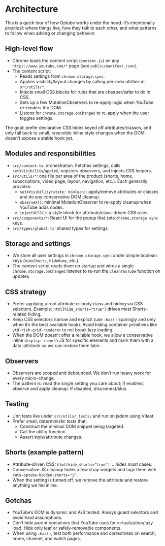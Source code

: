 # Architecture

This is a quick tour of how Optube works under the hood. It’s intentionally practical: where things live, how they talk to each other, and what patterns to follow when adding or changing behavior.

## High-level flow

- Chrome loads the content script (`content.js`) on any `https://www.youtube.com/*` page (see `public/manifest.json`).
- The content script:
  - Reads settings from `chrome.storage.sync`.
  - Applies visibility/layout changes by calling per-area utilities in `src/utils/*`.
  - Injects small CSS blocks for rules that are cheaper/safer to do in CSS.
  - Sets up a few MutationObservers to re-apply logic when YouTube re-renders the DOM.
  - Listens for `chrome.storage.onChanged` to re-apply when the user toggles settings.

The goal: prefer declarative CSS hides keyed off attributes/classes, and only fall back to small, reversible inline style changes when the DOM doesn’t expose a stable hook yet.

## Modules and responsibilities

- `src/content.ts`: orchestration. Fetches settings, calls `setXVisibility`/`applyX`, registers observers, and injects CSS helpers.
- `src/utils/*`: one file per area of the product (shorts, home, subscriptions, video page, layout, navigation, etc.). Each generally provides:
  - `setXVisibility(state: boolean)`: apply/remove attributes or classes and do any conservative DOM cleanup.
  - `observeX()`: minimal MutationObserver to re-apply cleanup when YouTube adds nodes.
  - `injectXCSS()`: a style block for attribute/class-driven CSS rules.
- `src/components/*`: React UI for the popup that sets `chrome.storage.sync` keys.
- `src/types/global.ts`: shared types for settings.

## Storage and settings

- We store all user settings in `chrome.storage.sync` under simple boolean keys (`hideShorts`, `hideHome`, etc.).
- The content script reads them on startup and wires a single `chrome.storage.onChanged` listener to re-run the `cleanYouTube` function on updates.

## CSS strategy

- Prefer applying a root attribute or body class and hiding via CSS selectors. Example: `html[hide_shorts="true"]` drives most Shorts-related hiding.
- Keep CSS selectors narrow and explicit (use `:has()` sparingly and only when it’s the best available hook). Avoid hiding container primitives like `ytd-rich-grid-renderer` to not break lazy loading.
- When the DOM doesn’t offer a reliable hook, we allow a conservative inline `display: none` in JS for specific elements and mark them with a data-attribute so we can restore them later.

## Observers

- Observers are scoped and debounced. We don’t run heavy work for every micro-change.
- The pattern is: read the single setting you care about; if enabled, observe and apply cleanup. If disabled, disconnect/skip.

## Testing

- Unit tests live under `src/utils/_tests/` and run on jsdom using Vitest.
- Prefer small, deterministic tests that:
  - Construct the minimal DOM snippet being targeted.
  - Call the utility function.
  - Assert style/attribute changes.

## Shorts (example pattern)

- Attribute-driven CSS: `html[hide_shorts="true"] …` hides most cases.
- Conservative JS cleanup hides a few stray widgets and tags them with `data-optube-hidden-shorts="1"`.
- When the setting is turned off, we remove the attribute and restore anything we hid inline.

## Gotchas

- YouTube’s DOM is dynamic and A/B tested. Always guard selectors and avoid hard assumptions.
- Don’t hide parent containers that YouTube uses for virtualization/lazy load. Hide only leaf or safely-removable components.
- When using `:has()`, test both performance and correctness on search, home, channel, and watch pages.
